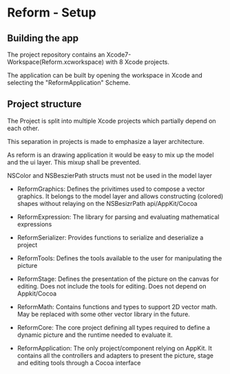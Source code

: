Reform - Setup
==============

Building the app
----------------

The project repository contains an Xcode7-Workspace(Reform.xcworkspace) with 8 Xcode projects.

The application can be built by opening the workspace in Xcode and selecting the "ReformApplication" Scheme.


Project structure
-----------------

The Project is split into multiple Xcode projects which partially depend on each other.

This separation in projects is made to emphasize a layer architecture.

As reform is an drawing application it would be easy to mix up the model and the ui layer. This mixup shall be prevented.

NSColor and NSBeszierPath structs must not be used in the model layer

- ReformGraphics: Defines the privitimes used to compose a vector graphics. It belongs to the model layer and allows constructing (colored) shapes without relaying on the NSBesizrPath api/AppKit/Cocoa

- ReformExpression: The library for parsing and evaluating mathematical expressions

- ReformSerializer: Provides functions to serialize and deserialize a project

- ReformTools: Defines the tools available to the user for manipulating the picture

- ReformStage: Defines the presentation of the picture on the canvas for editing. Does not include the tools for editing. Does not depend on Appkit/Cocoa

- ReformMath: Contains functions and types to support 2D vector math. May be replaced with some other vector library in the future.

- ReformCore: The core project defining all types required to define a dynamic picture and the runtime needed to evaluate it.

- ReformApplication: The only project/component relying on AppKit. It contains all the controllers and adapters to present the picture, stage and editing tools through a Cocoa interface
